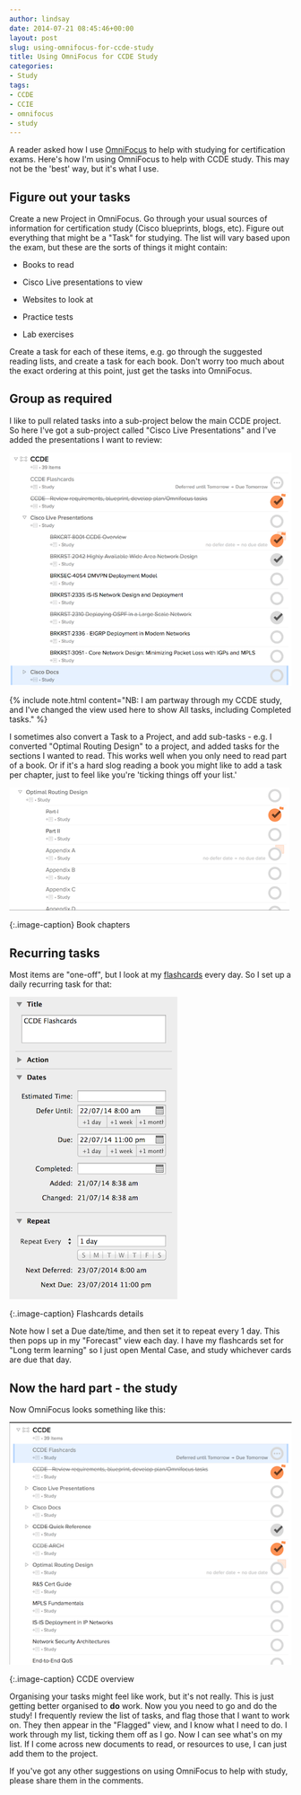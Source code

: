 ```yaml
---
author: lindsay
date: 2014-07-21 08:45:46+00:00
layout: post
slug: using-omnifocus-for-ccde-study
title: Using OmniFocus for CCDE Study
categories:
- Study
tags:
- CCDE
- CCIE
- omnifocus
- study
---
```


A reader asked how I use [OmniFocus](http://www.omnigroup.com/omnifocus/#omnifocus-mac-info) to help with studying for certification exams. Here's how I'm using OmniFocus to help with CCDE study. This may not be the 'best' way, but it's what I use.


## Figure out your tasks


Create a new Project in OmniFocus. Go through your usual sources of information for certification study (Cisco blueprints, blogs, etc). Figure out everything that might be a "Task" for studying. The list will vary based upon the exam, but these are the sorts of things it might contain:



  * Books to read

  * Cisco Live presentations to view

  * Websites to look at

  * Practice tests

  * Lab exercises



Create a task for each of these items, e.g. go through the suggested reading lists, and create a task for each book. Don't worry too much about the exact ordering at this point, just get the tasks into OmniFocus.



## Group as required



I like to pull related tasks into a sub-project below the main CCDE project. So here I've got a sub-project called "Cisco Live Presentations" and I've added the presentations I want to review:

[![CCDE Sub-tasks](/assets/2014/07/ccde-subtasks.png)](/assets/2014/07/ccde-subtasks.png)


{% include note.html content="NB: I am partway through my CCDE study, and I've changed the view used here to show All tasks, including Completed tasks." %}


I sometimes also convert a Task to a Project, and add sub-tasks - e.g. I converted "Optimal Routing Design" to a project, and added tasks for the sections I wanted to read. This works well when you only need to read part of a book. Or if it's a hard slog reading a book you might like to add a task per chapter, just to feel like you're 'ticking things off your list.'

[![Book Chapters](/assets/2014/07/optimal-routing-design.png)](/assets/2014/07/optimal-routing-design.png)

{:.image-caption}
Book chapters



## Recurring tasks



Most items are "one-off", but I look at my [flashcards](http://www.mentalcaseapp.com/) every day. So I set up a daily recurring task for that:

[![flashcards task](/assets/2014/07/flashcards-task.png)](/assets/2014/07/flashcards-task.png)

{:.image-caption}
Flashcards details

Note how I set a Due date/time, and then set it to repeat every 1 day. This then pops up in my "Forecast" view each day. I have my flashcards set for "Long term learning" so I just open Mental Case, and study whichever cards are due that day.



## Now the hard part - the study



Now OmniFocus looks something like this:

[![CCDE Overview](/assets/2014/07/CCDE-Overview.png)](/assets/2014/07/CCDE-Overview.png)

{:.image-caption}
CCDE overview

Organising your tasks might feel like work, but it's not really. This is just getting better organised to **do** work. Now you you need to go and do the study! I frequently review the list of tasks, and flag those that I want to work on. They then appear in the "Flagged" view, and I know what I need to do. I work through my list, ticking them off as I go. Now I can see what's on my list. If I come across new documents to read, or resources to use, I can just add them to the project.

If you've got any other suggestions on using OmniFocus to help with study, please share them in the comments.

